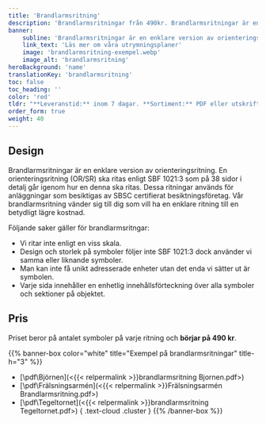 ```yaml
---
title: 'Brandlarmsritning'
description: 'Brandlarmsritningar från 490kr. Brandlarmsritningar är en enklare version av orienteringsritning (OR/SR) till betydligt billigare pris.'
banner:
    subline: 'Brandlarmsritningar är en enklare version av orienteringsritning (OR/SR) till betydligt billigare pris.'
    link_text: 'Läs mer om våra utrymningsplaner'
    image: 'brandlarmsritning-exempel.webp'
    image_alt: 'brandlarmsritning'
heroBackground: 'name'
translationKey: 'brandlarmsritning'
toc: false
toc_heading: ''
color: 'red'
tldr: "**Leveranstid:** inom 7 dagar. **Sortiment:** PDF eller utskrift. **Design:** Ritkonsults mall eller er egen design."
order_form: true
weight: 40
---
```

## Design

Brandlarmsritningar är en enklare version av orienteringsritning. En orienteringsritning (OR/SR) ska ritas enligt SBF 1021:3 som på 38 sidor i detalj går igenom hur en denna ska ritas. Dessa ritningar används för anläggningar som besiktigas av SBSC certifierat besiktningsföretag. Vår brandlarmsritning vänder sig till dig som vill ha en enklare ritning till en betydligt lägre kostnad.

Följande saker gäller för brandlarmsritngar:
- Vi ritar inte enligt en viss skala.
- Design och storlek på symboler följer inte SBF 1021:3 dock använder vi samma eller liknande symboler.
- Man kan inte få unikt adresserade enheter utan det enda vi sätter ut är symbolen.
- Varje sida innehåller en enhetlig innehållsförteckning över alla symboler och sektioner på objektet.

## Pris

Priset beror på antalet symboler på varje ritning och **börjar på 490 kr**.

{{% banner-box color="white" title="Exempel på brandlarmsritningar" title-h="3" %}}
-  [\\pdf\\Björnen](<{{< relpermalink >}}brandlarmsritning Bjornen.pdf>)
-  [\\pdf\\Frälsningsarmén](<{{< relpermalink >}}Frälsningsarmén Brandlarmsritning.pdf>)
-  [\\pdf\\Tegeltornet](<{{< relpermalink >}}brandlarmsritning Tegeltornet.pdf>)
{ .text-cloud .cluster }
{{% /banner-box %}}
